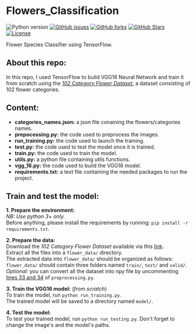 # Flowers_Classification  
![Python version][python-version]
[![GitHub issues][issues-image]][issues-url]
[![GitHub forks][fork-image]][fork-url]
[![GitHub Stars][stars-image]][stars-url]
[![License][license-image]][license-url]

Flower Species Classifier using TensorFlow.  


## About this repo:  
In this repo, I used TensorFlow to build VGG16 Neural Network and train it from scratch using the *[102 Category Flower Dataset](https://www.robots.ox.ac.uk/~vgg/data/flowers/102/index.html)*, a dataset consisting of 102 flower categories.  


## Content:  

- **categories_names.json:** a json file conaining the flowers/categories names.
- **prepocessing.py:** the code used to preprocess the images.
- **run_training.py:** the code used to launch the training.
- **test.py:** the code used to test the model once it is trained.
- **train.py:** the code used to train the model.
- **utils.py:** a python file containing utils functions.
- **vgg_16.py:** the code used to build the VGG16 model.
- **requirements.txt:** a text file containing the needed packages to run the project.  


## Train and test the model:  

**1. Prepare the environment:**  
*NB: Use python 3+ only.*  
Before anything, please install the requirements by running: `pip install -r requirements.txt`.  

**2. Prepare the data:**  
Download the *102 Category Flower Dataset* available via this [link](https://www.robots.ox.ac.uk/~vgg/data/flowers/102/index.html).  
Extract all the files into a `flower_data/` directory.  
The extracted data into `flower_data/` should be organized as follows:  
`flower_data/` should contain three folders named `train/`, `test/` and `valid/`.  
*Optional:* you can convert all the dataset into npy file by uncommenting [lines 33 and 34](https://github.com/maky-hnou/Flowers_Classification/blob/4a20e5a91cc880e6e573513c829d77d1313f8817/preprocessing.py#L31) of `preprocessing.py`.

**3. Train the VGG16 model:** (*from scratch*)   
To train the model, run `python run_training.py`.   
The trained model will be saved to a directory named `model/`.  

**4. Test the model:**  
To test your trained model, run `python run_testing.py`. Don't forget to change the image's and the model's paths.

[python-version]:https://img.shields.io/badge/python-3.6+-brightgreen.svg
[issues-image]:https://img.shields.io/github/issues/maky-hnou/Flowers_Classification.svg
[issues-url]:https://github.com/maky-hnou/Flowers_Classification/issues
[fork-image]:https://img.shields.io/github/forks/maky-hnou/Flowers_Classification.svg
[fork-url]:https://github.com/maky-hnou/Flowers_Classification/network/members
[stars-image]:https://img.shields.io/github/stars/maky-hnou/Flowers_Classification.svg
[stars-url]:https://github.com/maky-hnou/Flowers_Classification/stargazers
[license-image]:https://img.shields.io/github/license/maky-hnou/Flowers_Classification.svg
[license-url]:https://github.com/maky-hnou/Flowers_Classification/blob/master/LICENSE
